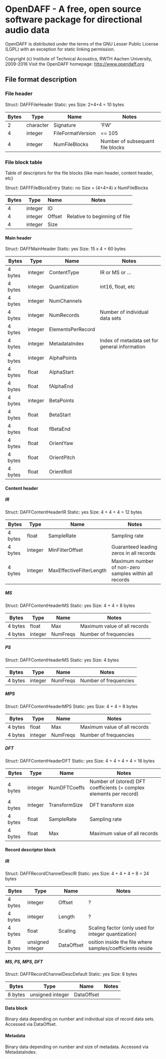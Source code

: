 
# OpenDAFF - A free, open source software package for directional audio data

OpenDAFF is distributed under the terms of the GNU Lesser Public License (LGPL) with an exception for static linking permission.

Copyright (c) Institute of Technical Acoustics, RWTH Aachen University, 2009-2016
Visit the OpenDAFF homepage: http://www.opendaff.org


## File format description

### File header

Struct: DAFFFileHeader
Static: yes
Size: 2+4+4 = 10 bytes

Bytes | Type | Name | Notes
--- | --- | --- | ---
2 | character | Signature | 'FW'
4 | integer | FileFormatVersion | == 105
4 | integer | NumFileBlocks | Number of subsequent file blocks

### File block table

Table of descriptors for the file blocks (like main header, content header, etc)

Struct: DAFFFileBlockEntry
Static: no
Size = (4+4+4) x NumFileBlocks

Bytes | Type | Name | Notes
--- | --- | --- | ---
4 | integer | ID |
4 | integer | Offset | Relative to beginning of file
4 | integer | Size | 

#### Main header

Struct: DAFFMainHeader
Static: yes
Size: 15 x 4 = 60 bytes

Bytes | Type | Name | Notes
--- | --- | --- | ---
4 bytes | integer | ContentType | IR or MS or ...
4 bytes | integer | Quantization | int16, float, etc
4 bytes | integer | NumChannels |
4 bytes | integer | NumRecords | Number of individual data sets
4 bytes | integer | ElementsPerRecord |
4 bytes | integer | MetadataIndex | Index of metadata set for general information
4 bytes | integer | AlphaPoints |
4 bytes | float | AlphaStart |
4 bytes | float | fAlphaEnd |
4 bytes | integer |BetaPoints |
4 bytes | float | BetaStart |
4 bytes | float | fBetaEnd |
4 bytes | float | OrientYaw |
4 bytes | float | OrientPitch |
4 bytes | float | OrientRoll |


#### Content header

##### IR

Struct: DAFFContentHeaderIR
Static: yes
Size: 4 + 4 + 4 = 12 bytes

Bytes | Type | Name | Notes
--- | --- | --- | ---
4 bytes | float | SampleRate | Sampling rate
4 bytes | integer | MinFilterOffset | Guaranteed leading zeros in all records
4 bytes | integer | MaxEffectiveFilterLength | Maximum number of non-zero samples within all records

##### MS

Struct: DAFFContentHeaderMS
Static: yes
Size: 4 + 4 = 8 bytes

Bytes | Type | Name | Notes
--- | --- | --- | ---
4 bytes | float | Max | Maximum value of all records
4 bytes | integer | NumFreqs | Number of frequencies

##### PS

Struct: DAFFContentHeaderMS
Static: yes
Size: 4 bytes

Bytes | Type | Name | Notes
--- | --- | --- | ---
4 bytes | integer | NumFreqs | Number of frequencies

##### MPS

Struct: DAFFContentHeaderMPS
Static: yes
Size: 4 + 4 = 8 bytes

Bytes | Type | Name | Notes
--- | --- | --- | ---
4 bytes | float | Max | Maximum value of all records
4 bytes | integer | NumFreqs | Number of frequencies

##### DFT

Struct: DAFFContentHeaderDFT
Static: yes
Size: 4 + 4 + 4 + 4 = 16 bytes

Bytes | Type | Name | Notes
--- | --- | --- | ---
4 bytes | integer | NumDFTCoeffs | Number of (stored) DFT coefficients (= complex elements per record)
4 bytes | integer | TransformSize | DFT transform size
4 bytes | float | SampleRate | Sampling rate
4 bytes | float | Max | Maximum value of all records


#### Record descriptor block

##### IR

Struct: DAFFRecordChannelDescIR
Static: yes
Size: 4 + 4 + 4 + 8 = 24 bytes

Bytes | Type | Name | Notes
--- | --- | --- | ---
4 bytes | integer | Offset | ?
4 bytes | integer | Length | ?
4 bytes | float | Scaling | Scaling factor (only used for integer quantization)
8 bytes | unsigned integer | DataOffset | osition inside the file where samples/coefficients reside

##### MS, PS, MPS, DFT

Struct: DAFFRecordChannelDescDefault
Static: yes
Size: 8 bytes

Bytes | Type | Name | Notes
--- | --- | --- | ---
8 bytes | unsigned integer | DataOffset | 

#### Data block

Binary data depending on number and individual size of record data sets. Accessed via DataOffset.

#### Metadata

Binary data depending on number and size of metadata. Accessed via MetadataIndex.

